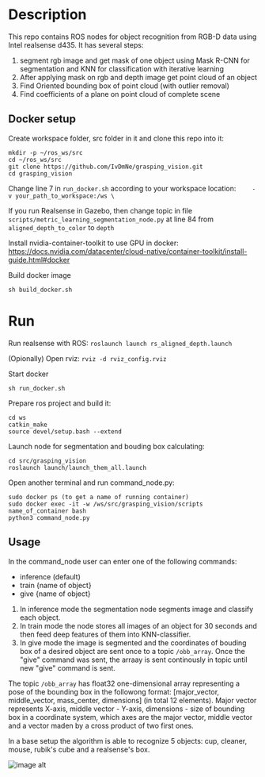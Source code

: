 # Description
This repo contains ROS nodes for object recognition from RGB-D data using Intel realsense d435.
It has several steps:
1. segment rgb image and get mask of one object using Mask R-CNN for segmentation and KNN for classification with iterative learning
2. After applying mask on rgb and depth image get point cloud of an object
3. Find Oriented bounding box of point cloud (with outlier removal)
4. Find coefficients of a plane on point cloud of complete scene

## Docker setup

Create workspace folder, src folder in it and clone this repo into it:
```
mkdir -p ~/ros_ws/src
cd ~/ros_ws/src
git clone https://github.com/IvDmNe/grasping_vision.git
cd grasping_vision
```
Change line 7 in ```run_docker.sh``` according to your workspace location:
```    -v your_path_to_workspace:/ws \```

If you run Realsense in Gazebo, then change topic in file ```scripts/metric_learning_segmentation_node.py``` at line 84 from ```aligned_depth_to_color``` to ```depth``` 

Install nvidia-container-toolkit to use GPU in docker: https://docs.nvidia.com/datacenter/cloud-native/container-toolkit/install-guide.html#docker

Build docker image

```sh build_docker.sh```


# Run
Run realsense with ROS:
```roslaunch launch rs_aligned_depth.launch```

(Opionally) Open rviz: ```rviz -d rviz_config.rviz```


Start docker

```sh run_docker.sh``` 

Prepare ros project and build it:
```
cd ws
catkin_make
source devel/setup.bash --extend
```
Launch node for segmentation and bouding box calculating:
```
cd src/grasping_vision
roslaunch launch/launch_them_all.launch
```


Open another terminal and run command_node.py:

```
sudo docker ps (to get a name of running container)
sudo docker exec -it -w /ws/src/grasping_vision/scripts name_of_container bash
python3 command_node.py
```

## Usage

In the command_node user can enter one of the following commands:
  * inference (default)
  * train {name of object}
  * give {name of object}
  
1. In inference mode the segmentation node segments image and classify each object.
2. In train mode the node stores all images of an object for 30 seconds and then feed deep features of them into KNN-classifier. 
3. In give mode the image is segmented and the coordinates of bouding box of a desired object are sent once to a topic ```/obb_array```. Once the "give" command was sent, the arraay is sent continously in topic until new "give" command is sent. 

The topic ```/obb_array``` has float32 one-dimensional array representing a pose of the bounding box in the followong format: [major_vector, middle_vector, mass_center, dimensions] (in total 12 elements). Major vector represents X-axis, middle vector - Y-axis, dimensions - size of bounding box in a coordinate system, which axes are the major vector, middle vector and a vector maden by a cross product of two first ones. 

In a base setup the algorithm is able to recognize 5 objects: cup, cleaner, mouse, rubik's cube and a realsense's box.

![image alt](https://github.com/IvDmNe/grasping_vision/blob/main/segmentations_ress.png)

